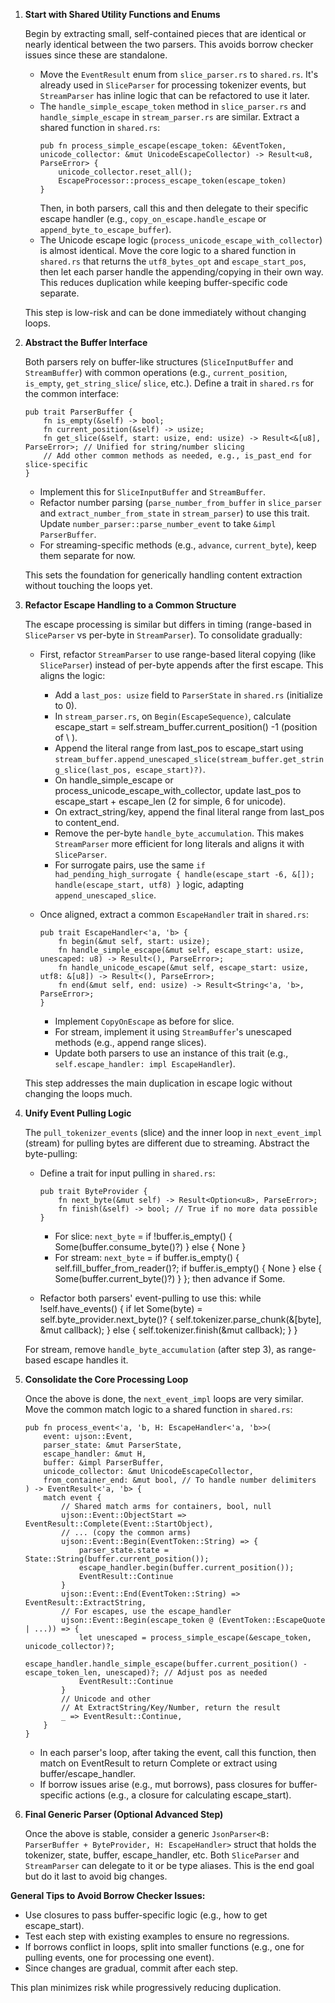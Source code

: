 1. **Start with Shared Utility Functions and Enums**

   Begin by extracting small, self-contained pieces that are identical or nearly identical between the two parsers. This avoids borrow checker issues since these are standalone.

   - Move the `EventResult` enum from `slice_parser.rs` to `shared.rs`. It's already used in `SliceParser` for processing tokenizer events, but `StreamParser` has inline logic that can be refactored to use it later.
   - The `handle_simple_escape_token` method in `slice_parser.rs` and `handle_simple_escape` in `stream_parser.rs` are similar. Extract a shared function in `shared.rs`:
     ```
     pub fn process_simple_escape(escape_token: &EventToken, unicode_collector: &mut UnicodeEscapeCollector) -> Result<u8, ParseError> {
         unicode_collector.reset_all();
         EscapeProcessor::process_escape_token(escape_token)
     }
     ```
     Then, in both parsers, call this and then delegate to their specific escape handler (e.g., `copy_on_escape.handle_escape` or `append_byte_to_escape_buffer`).
   - The Unicode escape logic (`process_unicode_escape_with_collector`) is almost identical. Move the core logic to a shared function in `shared.rs` that returns the `utf8_bytes_opt` and `escape_start_pos`, then let each parser handle the appending/copying in their own way. This reduces duplication while keeping buffer-specific code separate.

   This step is low-risk and can be done immediately without changing loops.

2. **Abstract the Buffer Interface**

   Both parsers rely on buffer-like structures (`SliceInputBuffer` and `StreamBuffer`) with common operations (e.g., `current_position`, `is_empty`, `get_string_slice`/ `slice`, etc.). Define a trait in `shared.rs` for the common interface:

   ```
   pub trait ParserBuffer {
       fn is_empty(&self) -> bool;
       fn current_position(&self) -> usize;
       fn get_slice(&self, start: usize, end: usize) -> Result<&[u8], ParseError>; // Unified for string/number slicing
       // Add other common methods as needed, e.g., is_past_end for slice-specific
   }
   ```

   - Implement this for `SliceInputBuffer` and `StreamBuffer`.
   - Refactor number parsing (`parse_number_from_buffer` in `slice_parser` and `extract_number_from_state` in `stream_parser`) to use this trait. Update `number_parser::parse_number_event` to take `&impl ParserBuffer`.
   - For streaming-specific methods (e.g., `advance`, `current_byte`), keep them separate for now.

   This sets the foundation for generically handling content extraction without touching the loops yet.

3. **Refactor Escape Handling to a Common Structure**

   The escape processing is similar but differs in timing (range-based in `SliceParser` vs per-byte in `StreamParser`). To consolidate gradually:

   - First, refactor `StreamParser` to use range-based literal copying (like `SliceParser`) instead of per-byte appends after the first escape. This aligns the logic:
     - Add a `last_pos: usize` field to `ParserState` in `shared.rs` (initialize to 0).
     - In `stream_parser.rs`, on `Begin(EscapeSequence)`, calculate escape_start = self.stream_buffer.current_position() -1 (position of \ ).
     - Append the literal range from last_pos to escape_start using `stream_buffer.append_unescaped_slice(stream_buffer.get_string_slice(last_pos, escape_start)?)`.
     - On handle_simple_escape or process_unicode_escape_with_collector, update last_pos to escape_start + escape_len (2 for simple, 6 for unicode).
     - On extract_string/key, append the final literal range from last_pos to content_end.
     - Remove the per-byte `handle_byte_accumulation`. This makes `StreamParser` more efficient for long literals and aligns it with `SliceParser`.
     - For surrogate pairs, use the same `if had_pending_high_surrogate { handle(escape_start -6, &[]); handle(escape_start, utf8) }` logic, adapting `append_unescaped_slice`.

   - Once aligned, extract a common `EscapeHandler` trait in `shared.rs`:
     ```
     pub trait EscapeHandler<'a, 'b> {
         fn begin(&mut self, start: usize);
         fn handle_simple_escape(&mut self, escape_start: usize, unescaped: u8) -> Result<(), ParseError>;
         fn handle_unicode_escape(&mut self, escape_start: usize, utf8: &[u8]) -> Result<(), ParseError>;
         fn end(&mut self, end: usize) -> Result<String<'a, 'b>, ParseError>;
     }
     ```
     - Implement `CopyOnEscape` as before for slice.
     - For stream, implement it using `StreamBuffer`'s unescaped methods (e.g., append range slices).
     - Update both parsers to use an instance of this trait (e.g., `self.escape_handler: impl EscapeHandler`).

   This step addresses the main duplication in escape logic without changing the loops much.

4. **Unify Event Pulling Logic**

   The `pull_tokenizer_events` (slice) and the inner loop in `next_event_impl` (stream) for pulling bytes are different due to streaming. Abstract the byte-pulling:

   - Define a trait for input pulling in `shared.rs`:
     ```
     pub trait ByteProvider {
         fn next_byte(&mut self) -> Result<Option<u8>, ParseError>;
         fn finish(&self) -> bool; // True if no more data possible
     }
     ```
     - For slice: `next_byte` = if !buffer.is_empty() { Some(buffer.consume_byte()?) } else { None }
     - For stream: `next_byte` = if buffer.is_empty() { self.fill_buffer_from_reader()?; if buffer.is_empty() { None } else { Some(buffer.current_byte()?) } }; then advance if Some.

   - Refactor both parsers' event-pulling to use this:
     while !self.have_events() {
       if let Some(byte) = self.byte_provider.next_byte()? {
         self.tokenizer.parse_chunk(&[byte], &mut callback);
       } else {
         self.tokenizer.finish(&mut callback);
       }
     }

   For stream, remove `handle_byte_accumulation` (after step 3), as range-based escape handles it.

5. **Consolidate the Core Processing Loop**

   Once the above is done, the `next_event_impl` loops are very similar. Move the common match logic to a shared function in `shared.rs`:

   ```
   pub fn process_event<'a, 'b, H: EscapeHandler<'a, 'b>>(
       event: ujson::Event,
       parser_state: &mut ParserState,
       escape_handler: &mut H,
       buffer: &impl ParserBuffer,
       unicode_collector: &mut UnicodeEscapeCollector,
       from_container_end: &mut bool, // To handle number delimiters
   ) -> EventResult<'a, 'b> {
       match event {
           // Shared match arms for containers, bool, null
           ujson::Event::ObjectStart => EventResult::Complete(Event::StartObject),
           // ... (copy the common arms)
           ujson::Event::Begin(EventToken::String) => {
               parser_state.state = State::String(buffer.current_position());
               escape_handler.begin(buffer.current_position());
               EventResult::Continue
           }
           ujson::Event::End(EventToken::String) => EventResult::ExtractString,
           // For escapes, use the escape_handler
           ujson::Event::Begin(escape_token @ (EventToken::EscapeQuote | ...)) => {
               let unescaped = process_simple_escape(&escape_token, unicode_collector)?;
               escape_handler.handle_simple_escape(buffer.current_position() - escape_token_len, unescaped)?; // Adjust pos as needed
               EventResult::Continue
           }
           // Unicode and other
           // At ExtractString/Key/Number, return the result
           _ => EventResult::Continue,
       }
   }
   ```

   - In each parser's loop, after taking the event, call this function, then match on EventResult to return Complete or extract using buffer/escape_handler.
   - If borrow issues arise (e.g., mut borrows), pass closures for buffer-specific actions (e.g., a closure for calculating escape_start).

6. **Final Generic Parser (Optional Advanced Step)**

   Once the above is stable, consider a generic `JsonParser<B: ParserBuffer + ByteProvider, H: EscapeHandler>` struct that holds the tokenizer, state, buffer, escape_handler, etc. Both `SliceParser` and `StreamParser` can delegate to it or be type aliases. This is the end goal but do it last to avoid big changes.

**General Tips to Avoid Borrow Checker Issues:**
- Use closures to pass buffer-specific logic (e.g., how to get escape_start).
- Test each step with existing examples to ensure no regressions.
- If borrows conflict in loops, split into smaller functions (e.g., one for pulling events, one for processing one event).
- Since changes are gradual, commit after each step.

This plan minimizes risk while progressively reducing duplication.